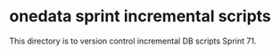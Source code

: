 # onedata sprint incremental scripts
This directory is to version control incremental DB scripts Sprint 71.

